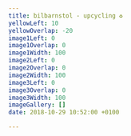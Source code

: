 ```yaml
---
title: bilbarnstol - upcycling ♻️
yellowLeft: 10
yellowOverlap: -20
image1Left: 0
image1Overlap: 0
image1Width: 100
image2Left: 0
image2Overlap: 0
image2Width: 100
image3Left: 0
image3Overlap: 0
image3Width: 100
imageGallery: []
date: 2018-10-29 10:52:00 +0100

---
```

